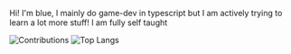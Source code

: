 Hi! I'm blue, I mainly do game-dev in typescript but I am actively trying to learn a lot more stuff! I am fully self taught

<p align="left">
  <img src="https://github-readme-stats.vercel.app/api?username=bluchv&show_icons=true&theme=dark" alt="Contributions" />
  <img src="https://github-readme-stats.vercel.app/api/top-langs/?username=bluchv&layout=compact&theme=dark" alt="Top Langs" />
</p>
